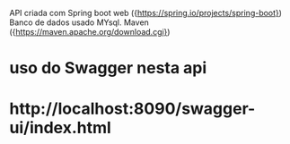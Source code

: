 API criada com Spring boot web ({https://spring.io/projects/spring-boot})
Banco de dados usado MYsql.
Maven ({https://maven.apache.org/download.cgi})

# uso do Swagger nesta api
# http://localhost:8090/swagger-ui/index.html
